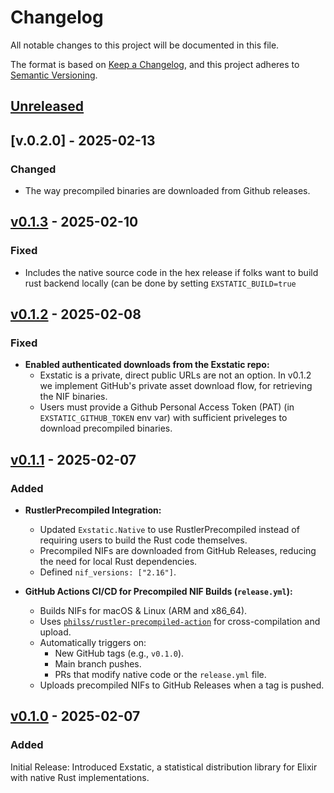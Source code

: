 # Changelog

All notable changes to this project will be documented in this file.

The format is based on [Keep a Changelog](https://keepachangelog.com/en/1.1.0/),
and this project adheres to [Semantic Versioning](https://semver.org/spec/v2.0.0.html).

## [Unreleased]

## [v.0.2.0] - 2025-02-13

### Changed
- The way precompiled binaries are downloaded from Github releases.

## [v0.1.3] - 2025-02-10

### Fixed

- Includes the native source code in the hex release if folks want to build rust backend locally (can be done by setting `EXSTATIC_BUILD=true`


## [v0.1.2] - 2025-02-08

### Fixed

- **Enabled authenticated downloads from the Exstatic repo:**
  - Exstatic is a private, direct public URLs are not an option. In v0.1.2 we implement GitHub's private asset download flow, for retrieving the NIF binaries. 
  - Users must provide a Github Personal Access Token (PAT) (in `EXSTATIC_GITHUB_TOKEN` env var) with sufficient priveleges to download precompiled binaries.

## [v0.1.1] - 2025-02-07

### Added

- **RustlerPrecompiled Integration:** 
  - Updated `Exstatic.Native` to use RustlerPrecompiled instead of requiring users to build the Rust code themselves.
  - Precompiled NIFs are downloaded from GitHub Releases, reducing the need for local Rust dependencies.
  - Defined `nif_versions: ["2.16"]`.

- **GitHub Actions CI/CD for Precompiled NIF Builds (`release.yml`):** 
  - Builds NIFs for macOS & Linux (ARM and x86_64).
  - Uses [`philss/rustler-precompiled-action`](https://github.com/philss/rustler-precompiled-action) for cross-compilation and upload.
  - Automatically triggers on:
    - New GitHub tags (e.g., `v0.1.0`).
    - Main branch pushes.
    - PRs that modify native code or the `release.yml` file.
  - Uploads precompiled NIFs to GitHub Releases when a tag is pushed.

## [v0.1.0] - 2025-02-07

### Added
Initial Release: Introduced Exstatic, a statistical distribution library for Elixir with native Rust implementations.

[Unreleased]: https://github.com/Intellection/exstatic/compare/v0.2.0...HEAD
[v0.2.0]: https://github.com/Intellection/exstatic/compare/v0.2.0...v0.1.3
[v0.1.3]: https://github.com/Intellection/exstatic/compare/v0.1.3...v0.1.2
[v0.1.2]: https://github.com/Intellection/exstatic/compare/v0.1.2...v0.1.1
[v0.1.1]: https://github.com/Intellection/exstatic/compare/v0.1.1...v0.1.0
[v0.1.0]: https://github.com/Intellection/exstatic/releases/tag/v0.1.0
